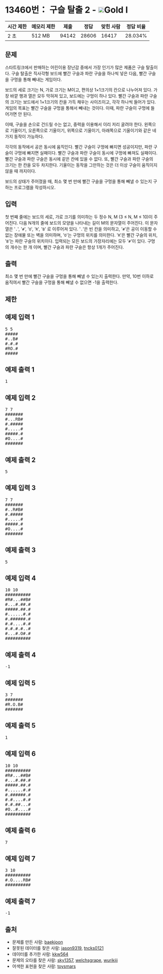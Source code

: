 # 13460번： 구슬 탈출 2 - <img src="https://static.solved.ac/tier_small/15.svg" style="height:20px" />Gold I


| 시간 제한 | 메모리 제한 | 제출 | 정답 | 맞힌 사람 | 정답 비율 |
| --- | --- | --- | --- | --- | --- |
| 2 초 | 512 MB | 94142 | 28606 | 16417 | 28.034% |


## 문제


스타트링크에서 판매하는 어린이용 장난감 중에서 가장 인기가 많은 제품은 구슬 탈출이다. 구슬 탈출은 직사각형 보드에 빨간 구슬과 파란 구슬을 하나씩 넣은 다음, 빨간 구슬을 구멍을 통해 빼내는 게임이다.

보드의 세로 크기는 N, 가로 크기는 M이고, 편의상 1×1크기의 칸으로 나누어져 있다. 가장 바깥 행과 열은 모두 막혀져 있고, 보드에는 구멍이 하나 있다. 빨간 구슬과 파란 구슬의 크기는 보드에서 1×1크기의 칸을 가득 채우는 사이즈이고, 각각 하나씩 들어가 있다. 게임의 목표는 빨간 구슬을 구멍을 통해서 빼내는 것이다. 이때, 파란 구슬이 구멍에 들어가면 안 된다.

이때, 구슬을 손으로 건드릴 수는 없고, 중력을 이용해서 이리 저리 굴려야 한다. 왼쪽으로 기울이기, 오른쪽으로 기울이기, 위쪽으로 기울이기, 아래쪽으로 기울이기와 같은 네 가지 동작이 가능하다.

각각의 동작에서 공은 동시에 움직인다. 빨간 구슬이 구멍에 빠지면 성공이지만, 파란 구슬이 구멍에 빠지면 실패이다. 빨간 구슬과 파란 구슬이 동시에 구멍에 빠져도 실패이다. 빨간 구슬과 파란 구슬은 동시에 같은 칸에 있을 수 없다. 또, 빨간 구슬과 파란 구슬의 크기는 한 칸을 모두 차지한다. 기울이는 동작을 그만하는 것은 더 이상 구슬이 움직이지 않을 때 까지이다.

보드의 상태가 주어졌을 때, 최소 몇 번 만에 빨간 구슬을 구멍을 통해 빼낼 수 있는지 구하는 프로그램을 작성하시오.




## 입력


첫 번째 줄에는 보드의 세로, 가로 크기를 의미하는 두 정수 N, M (3 ≤ N, M ≤ 10)이 주어진다. 다음 N개의 줄에 보드의 모양을 나타내는 길이 M의 문자열이 주어진다. 이 문자열은 '<code>.</code>', '<code>#</code>', '<code>O</code>', '<code>R</code>', '<code>B</code>' 로 이루어져 있다. '<code>.</code>'은 빈 칸을 의미하고, '<code>#</code>'은 공이 이동할 수 없는 장애물 또는 벽을 의미하며, '<code>O</code>'는 구멍의 위치를 의미한다. '<code>R</code>'은 빨간 구슬의 위치, '<code>B</code>'는 파란 구슬의 위치이다.
입력되는 모든 보드의 가장자리에는 모두 '<code>#</code>'이 있다. 구멍의 개수는 한 개 이며, 빨간 구슬과 파란 구슬은 항상 1개가 주어진다.



## 출력


최소 몇 번 만에 빨간 구슬을 구멍을 통해 빼낼 수 있는지 출력한다. 만약, 10번 이하로 움직여서 빨간 구슬을 구멍을 통해 빼낼 수 없으면 -1을 출력한다.




## 제한




## 예제 입력 1


<pre>5 5
#####
#..B#
#.#.#
#RO.#
#####
</pre>


## 예제 출력 1


<pre>1
</pre>




## 예제 입력 2


<pre>7 7
#######
#...RB#
#.#####
#.....#
#####.#
#O....#
#######
</pre>


## 예제 출력 2


<pre>5
</pre>




## 예제 입력 3


<pre>7 7
#######
#..R#B#
#.#####
#.....#
#####.#
#O....#
#######
</pre>


## 예제 출력 3


<pre>5
</pre>




## 예제 입력 4


<pre>10 10
##########
#R#...##B#
#...#.##.#
#####.##.#
#......#.#
#.######.#
#.#....#.#
#.#.#.#..#
#...#.O#.#
##########
</pre>


## 예제 출력 4


<pre>-1
</pre>




## 예제 입력 5


<pre>3 7
#######
#R.O.B#
#######
</pre>


## 예제 출력 5


<pre>1
</pre>




## 예제 입력 6


<pre>10 10
##########
#R#...##B#
#...#.##.#
#####.##.#
#......#.#
#.######.#
#.#....#.#
#.#.##...#
#O..#....#
##########
</pre>


## 예제 출력 6


<pre>7
</pre>




## 예제 입력 7


<pre>3 10
##########
#.O....RB#
##########
</pre>


## 예제 출력 7


<pre>-1
</pre>






## 출처


- 문제를 만든 사람: [baekjoon](/user/baekjoon)
- 잘못된 데이터를 찾은 사람: [jason9319](/user/jason9319), [tncks0121](/user/tncks0121)
- 데이터를 추가한 사람: [kkw564](/user/kkw564)
- 문제의 오타를 찾은 사람: [sky1357](/user/sky1357), [welchsgrape](/user/welchsgrape), [wurikiji](/user/wurikiji)
- 어색한 표현을 찾은 사람: [toysmars](/user/toysmars)





